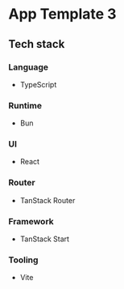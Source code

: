 # App Template 3

## Tech stack

### Language

- TypeScript

### Runtime

- Bun

### UI

- React

### Router

- TanStack Router

### Framework

- TanStack Start

### Tooling

- Vite
